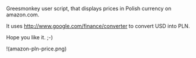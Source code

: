 Greesmonkey user script, that displays prices in Polish currency on amazon.com.

It uses http://www.google.com/finance/converter to convert USD into PLN.

Hope you like it. ;-)

!(amazon-pln-price.png)
